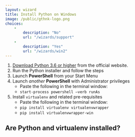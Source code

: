 ```yaml
---
layout: wizard
title: Install Python on Windows
image: /public/gthnk-logo.png
choices:
    -
        description: "No"
        url: "/wizards/support"
    -
        description: "Yes"
        url: "/wizards/win2"
---
```


1. [Download Python 3.6 or higher](http://python.org/download/windows) from the official website.
2. Run the Python installer and follow the steps
3. Launch **PowerShell** from your Start Menu
4. Launch *another* **PowerShell** with Administrator privileges
    - Paste the following in the terminal window:
    - `start-process powershell –verb runAs`
5. Install `virtualenv` and related pre-requisites
    - Paste the following in the terminal window:
    - `pip install virtualenv virtualenvwrapper`
    - `pip install virtualenvwrapper-win`

## Are Python and virtualenv installed?
